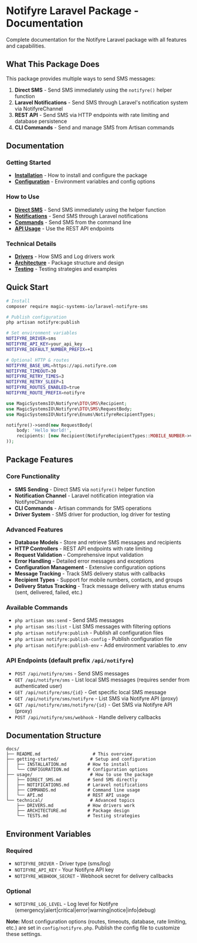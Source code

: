 # Notifyre Laravel Package - Documentation

Complete documentation for the Notifyre Laravel package with all features and capabilities.

## What This Package Does

This package provides multiple ways to send SMS messages:

1. **Direct SMS** - Send SMS immediately using the `notifyre()` helper function
2. **Laravel Notifications** - Send SMS through Laravel's notification system via NotifyreChannel
3. **REST API** - Send SMS via HTTP endpoints with rate limiting and database persistence
4. **CLI Commands** - Send and manage SMS from Artisan commands

## Documentation

### Getting Started

- **[Installation](./getting-started/INSTALLATION.md)** - How to install and configure the package
- **[Configuration](./getting-started/CONFIGURATION.md)** - Environment variables and config options

### How to Use

- **[Direct SMS](./usage/DIRECT_SMS.md)** - Send SMS immediately using the helper function
- **[Notifications](./usage/NOTIFICATIONS.md)** - Send SMS through Laravel notifications
- **[Commands](./usage/COMMANDS.md)** - Send SMS from the command line
- **[API Usage](./usage/API.md)** - Use the REST API endpoints

### Technical Details

- **[Drivers](./technical/DRIVERS.md)** - How SMS and Log drivers work
- **[Architecture](./technical/ARCHITECTURE.md)** - Package structure and design
- **[Testing](./technical/TESTS.md)** - Testing strategies and examples

## Quick Start

```bash
# Install
composer require magic-systems-io/laravel-notifyre-sms

# Publish configuration
php artisan notifyre:publish

# Set environment variables
NOTIFYRE_DRIVER=sms
NOTIFYRE_API_KEY=your_api_key
NOTIFYRE_DEFAULT_NUMBER_PREFIX=+1

# Optional HTTP & routes
NOTIFYRE_BASE_URL=https://api.notifyre.com
NOTIFYRE_TIMEOUT=30
NOTIFYRE_RETRY_TIMES=3
NOTIFYRE_RETRY_SLEEP=1
NOTIFYRE_ROUTES_ENABLED=true
NOTIFYRE_ROUTE_PREFIX=notifyre
```

```php
use MagicSystemsIO\Notifyre\DTO\SMS\Recipient;
use MagicSystemsIO\Notifyre\DTO\SMS\RequestBody;
use MagicSystemsIO\Notifyre\Enums\NotifyreRecipientTypes;

notifyre()->send(new RequestBody(
    body: 'Hello World!',
    recipients: [new Recipient(NotifyreRecipientTypes::MOBILE_NUMBER->value, '+1234567890')]
));
```

## Package Features

### Core Functionality

- **SMS Sending** - Direct SMS via `notifyre()` helper function
- **Notification Channel** - Laravel notification integration via NotifyreChannel
- **CLI Commands** - Artisan commands for SMS operations
- **Driver System** - SMS driver for production, log driver for testing

### Advanced Features

- **Database Models** - Store and retrieve SMS messages and recipients
- **HTTP Controllers** - REST API endpoints with rate limiting
- **Request Validation** - Comprehensive input validation
- **Error Handling** - Detailed error messages and exceptions
- **Configuration Management** - Extensive configuration options
- **Message Tracking** - Track SMS delivery status with callbacks
- **Recipient Types** - Support for mobile numbers, contacts, and groups
- **Delivery Status Tracking** - Track message delivery with status enums (sent, delivered, failed, etc.)

### Available Commands

- `php artisan sms:send` - Send SMS messages
- `php artisan sms:list` - List SMS messages with filtering options
- `php artisan notifyre:publish` - Publish all configuration files
- `php artisan notifyre:publish-config` - Publish configuration file
- `php artisan notifyre:publish-env` - Add environment variables to .env

### API Endpoints (default prefix `/api/notifyre`)

- `POST /api/notifyre/sms` - Send SMS messages
- `GET /api/notifyre/sms` - List local SMS messages (requires sender from authenticated user)
- `GET /api/notifyre/sms/{id}` - Get specific local SMS message
- `GET /api/notifyre/sms/notifyre` - List SMS via Notifyre API (proxy)
- `GET /api/notifyre/sms/notifyre/{id}` - Get SMS via Notifyre API (proxy)
- `POST /api/notifyre/sms/webhook` - Handle delivery callbacks

## Documentation Structure

```
docs/
├── README.md                    # This overview
├── getting-started/            # Setup and configuration
│   ├── INSTALLATION.md        # How to install
│   └── CONFIGURATION.md       # Configuration options
├── usage/                      # How to use the package
│   ├── DIRECT_SMS.md          # Send SMS directly
│   ├── NOTIFICATIONS.md       # Laravel notifications
│   ├── COMMANDS.md            # Command line usage
│   └── API.md                 # REST API usage
└── technical/                  # Advanced topics
    ├── DRIVERS.md             # How drivers work
    ├── ARCHITECTURE.md        # Package design
    └── TESTS.md               # Testing strategies
```

## Environment Variables

### Required

- `NOTIFYRE_DRIVER` - Driver type (sms/log)
- `NOTIFYRE_API_KEY` - Your Notifyre API key
- `NOTIFYRE_WEBHOOK_SECRET` - Webhook secret for delivery callbacks

### Optional

- `NOTIFYRE_LOG_LEVEL` - Log level for Notifyre (emergency|alert|critical|error|warning|notice|info|debug)

**Note:** Most configuration options (routes, timeouts, database, rate limiting, etc.) are set in `config/notifyre.php`.
Publish the config file to customize these settings.
